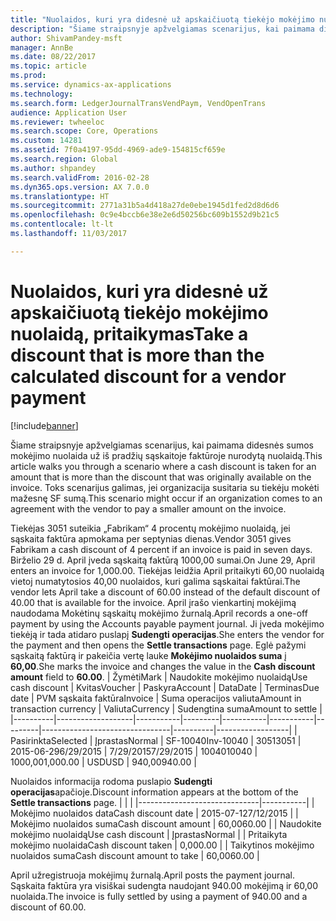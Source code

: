 ```yaml
---
title: "Nuolaidos, kuri yra didesnė už apskaičiuotą tiekėjo mokėjimo nuolaidą, pritaikymas"
description: "Šiame straipsnyje apžvelgiamas scenarijus, kai paimama didesnės sumos mokėjimo nuolaida už iš pradžių sąskaitoje faktūroje nurodytą nuolaidą. Toks scenarijus galimas, jei organizacija susitaria su tiekėju mokėti mažesnę SF sumą."
author: ShivamPandey-msft
manager: AnnBe
ms.date: 08/22/2017
ms.topic: article
ms.prod: 
ms.service: dynamics-ax-applications
ms.technology: 
ms.search.form: LedgerJournalTransVendPaym, VendOpenTrans
audience: Application User
ms.reviewer: twheeloc
ms.search.scope: Core, Operations
ms.custom: 14281
ms.assetid: 7f0a4197-95dd-4969-ade9-154815cf659e
ms.search.region: Global
ms.author: shpandey
ms.search.validFrom: 2016-02-28
ms.dyn365.ops.version: AX 7.0.0
ms.translationtype: HT
ms.sourcegitcommit: 2771a31b5a4d418a27de0ebe1945d1fed2d8d6d6
ms.openlocfilehash: 0c9e4bccb6e38e2e6d50256bc609b1552d9b21c5
ms.contentlocale: lt-lt
ms.lasthandoff: 11/03/2017

---
```


# <a name="take-a-discount-that-is-more-than-the-calculated-discount-for-a-vendor-payment"></a><span data-ttu-id="e1a28-104">Nuolaidos, kuri yra didesnė už apskaičiuotą tiekėjo mokėjimo nuolaidą, pritaikymas</span><span class="sxs-lookup"><span data-stu-id="e1a28-104">Take a discount that is more than the calculated discount for a vendor payment</span></span>

[!include[banner](../includes/banner.md)]


<span data-ttu-id="e1a28-105">Šiame straipsnyje apžvelgiamas scenarijus, kai paimama didesnės sumos mokėjimo nuolaida už iš pradžių sąskaitoje faktūroje nurodytą nuolaidą.</span><span class="sxs-lookup"><span data-stu-id="e1a28-105">This article walks you through a scenario where a cash discount is taken for an amount that is more than the discount that was originally available on the invoice.</span></span> <span data-ttu-id="e1a28-106">Toks scenarijus galimas, jei organizacija susitaria su tiekėju mokėti mažesnę SF sumą.</span><span class="sxs-lookup"><span data-stu-id="e1a28-106">This scenario might occur if an organization comes to an agreement with the vendor to pay a smaller amount on the invoice.</span></span> 

<span data-ttu-id="e1a28-107">Tiekėjas 3051 suteikia „Fabrikam“ 4 procentų mokėjimo nuolaidą, jei sąskaita faktūra apmokama per septynias dienas.</span><span class="sxs-lookup"><span data-stu-id="e1a28-107">Vendor 3051 gives Fabrikam a cash discount of 4 percent if an invoice is paid in seven days.</span></span> <span data-ttu-id="e1a28-108">Birželio 29 d. April įveda sąskaitą faktūrą 1000,00 sumai.</span><span class="sxs-lookup"><span data-stu-id="e1a28-108">On June 29, April enters an invoice for 1,000.00.</span></span> <span data-ttu-id="e1a28-109">Tiekėjas leidžia April pritaikyti 60,00 nuolaidą vietoj numatytosios 40,00 nuolaidos, kuri galima sąskaitai faktūrai.</span><span class="sxs-lookup"><span data-stu-id="e1a28-109">The vendor lets April take a discount of 60.00 instead of the default discount of 40.00 that is available for the invoice.</span></span> <span data-ttu-id="e1a28-110">April įrašo vienkartinį mokėjimą naudodama Mokėtinų sąskaitų mokėjimo žurnalą.</span><span class="sxs-lookup"><span data-stu-id="e1a28-110">April records a one-off payment by using the Accounts payable payment journal.</span></span> <span data-ttu-id="e1a28-111">Ji įveda mokėjimo tiekėją ir tada atidaro puslapį **Sudengti operacijas**.</span><span class="sxs-lookup"><span data-stu-id="e1a28-111">She enters the vendor for the payment and then opens the **Settle transactions** page.</span></span> <span data-ttu-id="e1a28-112">Eglė pažymi sąskaitą faktūrą ir pakeičia vertę lauke **Mokėjimo nuolaidos suma** į **60,00**.</span><span class="sxs-lookup"><span data-stu-id="e1a28-112">She marks the invoice and changes the value in the **Cash discount amount** field to **60.00**.</span></span>
| <span data-ttu-id="e1a28-113">Žymėti</span><span class="sxs-lookup"><span data-stu-id="e1a28-113">Mark</span></span>     | <span data-ttu-id="e1a28-114">Naudokite mokėjimo nuolaidą</span><span class="sxs-lookup"><span data-stu-id="e1a28-114">Use cash discount</span></span> | <span data-ttu-id="e1a28-115">Kvitas</span><span class="sxs-lookup"><span data-stu-id="e1a28-115">Voucher</span></span>   | <span data-ttu-id="e1a28-116">Paskyra</span><span class="sxs-lookup"><span data-stu-id="e1a28-116">Account</span></span> | <span data-ttu-id="e1a28-117">Data</span><span class="sxs-lookup"><span data-stu-id="e1a28-117">Date</span></span>      | <span data-ttu-id="e1a28-118">Terminas</span><span class="sxs-lookup"><span data-stu-id="e1a28-118">Due date</span></span>  | <span data-ttu-id="e1a28-119">PVM sąskaita faktūra</span><span class="sxs-lookup"><span data-stu-id="e1a28-119">Invoice</span></span> | <span data-ttu-id="e1a28-120">Suma operacijos valiuta</span><span class="sxs-lookup"><span data-stu-id="e1a28-120">Amount in transaction currency</span></span> | <span data-ttu-id="e1a28-121">Valiuta</span><span class="sxs-lookup"><span data-stu-id="e1a28-121">Currency</span></span> | <span data-ttu-id="e1a28-122">Sudengtina suma</span><span class="sxs-lookup"><span data-stu-id="e1a28-122">Amount to settle</span></span> |
|----------|-------------------|-----------|---------|-----------|-----------|---------|--------------------------------|----------|------------------|
| <span data-ttu-id="e1a28-123">Pasirinkta</span><span class="sxs-lookup"><span data-stu-id="e1a28-123">Selected</span></span> | <span data-ttu-id="e1a28-124">Įprastas</span><span class="sxs-lookup"><span data-stu-id="e1a28-124">Normal</span></span>            | <span data-ttu-id="e1a28-125">SF-10040</span><span class="sxs-lookup"><span data-stu-id="e1a28-125">Inv-10040</span></span> | <span data-ttu-id="e1a28-126">3051</span><span class="sxs-lookup"><span data-stu-id="e1a28-126">3051</span></span>    | <span data-ttu-id="e1a28-127">2015-06-29</span><span class="sxs-lookup"><span data-stu-id="e1a28-127">6/29/2015</span></span> | <span data-ttu-id="e1a28-128">7/29/2015</span><span class="sxs-lookup"><span data-stu-id="e1a28-128">7/29/2015</span></span> | <span data-ttu-id="e1a28-129">10040</span><span class="sxs-lookup"><span data-stu-id="e1a28-129">10040</span></span>   | <span data-ttu-id="e1a28-130">1000,00</span><span class="sxs-lookup"><span data-stu-id="e1a28-130">1,000.00</span></span>                       | <span data-ttu-id="e1a28-131">USD</span><span class="sxs-lookup"><span data-stu-id="e1a28-131">USD</span></span>      | <span data-ttu-id="e1a28-132">940,00</span><span class="sxs-lookup"><span data-stu-id="e1a28-132">940.00</span></span>           |

<span data-ttu-id="e1a28-133">Nuolaidos informacija rodoma puslapio **Sudengti operacijas**apačioje.</span><span class="sxs-lookup"><span data-stu-id="e1a28-133">Discount information appears at the bottom of the **Settle transactions** page.</span></span>
|                              |           |
|------------------------------|-----------|
| <span data-ttu-id="e1a28-134">Mokėjimo nuolaidos data</span><span class="sxs-lookup"><span data-stu-id="e1a28-134">Cash discount date</span></span>           | <span data-ttu-id="e1a28-135">2015-07-12</span><span class="sxs-lookup"><span data-stu-id="e1a28-135">7/12/2015</span></span> |
| <span data-ttu-id="e1a28-136">Mokėjimo nuolaidos suma</span><span class="sxs-lookup"><span data-stu-id="e1a28-136">Cash discount amount</span></span>         | <span data-ttu-id="e1a28-137">60,00</span><span class="sxs-lookup"><span data-stu-id="e1a28-137">60.00</span></span>     |
| <span data-ttu-id="e1a28-138">Naudokite mokėjimo nuolaidą</span><span class="sxs-lookup"><span data-stu-id="e1a28-138">Use cash discount</span></span>            | <span data-ttu-id="e1a28-139">Įprastas</span><span class="sxs-lookup"><span data-stu-id="e1a28-139">Normal</span></span>    |
| <span data-ttu-id="e1a28-140">Pritaikyta mokėjimo nuolaida</span><span class="sxs-lookup"><span data-stu-id="e1a28-140">Cash discount taken</span></span>          | <span data-ttu-id="e1a28-141">0,00</span><span class="sxs-lookup"><span data-stu-id="e1a28-141">0.00</span></span>      |
| <span data-ttu-id="e1a28-142">Taikytinos mokėjimo nuolaidos suma</span><span class="sxs-lookup"><span data-stu-id="e1a28-142">Cash discount amount to take</span></span> | <span data-ttu-id="e1a28-143">60,00</span><span class="sxs-lookup"><span data-stu-id="e1a28-143">60.00</span></span>     |

<span data-ttu-id="e1a28-144">April užregistruoja mokėjimų žurnalą.</span><span class="sxs-lookup"><span data-stu-id="e1a28-144">April posts the payment journal.</span></span> <span data-ttu-id="e1a28-145">Sąskaita faktūra yra visiškai sudengta naudojant 940.00 mokėjimą ir 60,00 nuolaida.</span><span class="sxs-lookup"><span data-stu-id="e1a28-145">The invoice is fully settled by using a payment of 940.00 and a discount of 60.00.</span></span>




